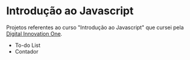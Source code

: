 # Introdução ao Javascript

Projetos referentes ao curso "Introdução ao Javascript" que cursei pela [Digital Innovation One](https://digitalinnovation.one/).

- To-do List
- Contador
